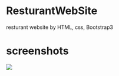 # ResturantWebSite
resturant website by HTML, css, Bootstrap3

# screenshots
<img src="resturant1.png">

